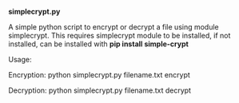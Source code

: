 __simplecrypt.py__

A simple python script to encrypt or decrypt a file using module simplecrypt. This requires simplecrypt module to be installed, if not installed, can be installed with __pip install simple-crypt__

Usage:

Encryption: python simplecrypt.py filename.txt encrypt

Decryption: python simplecrypt.py filename.txt decrypt
